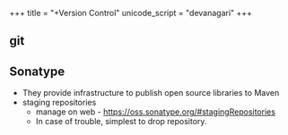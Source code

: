 +++
title = "+Version Control"
unicode_script = "devanagari"
+++

## git
<div class="spreadsheet" src="../git.toml" fullHeightWithRowsPerScreen=8> </div>  


## Sonatype
- They provide infrastructure to publish open source libraries to Maven
- staging repositories
  - manage on web - https://oss.sonatype.org/#stagingRepositories
  - In case of trouble, simplest to drop repository.